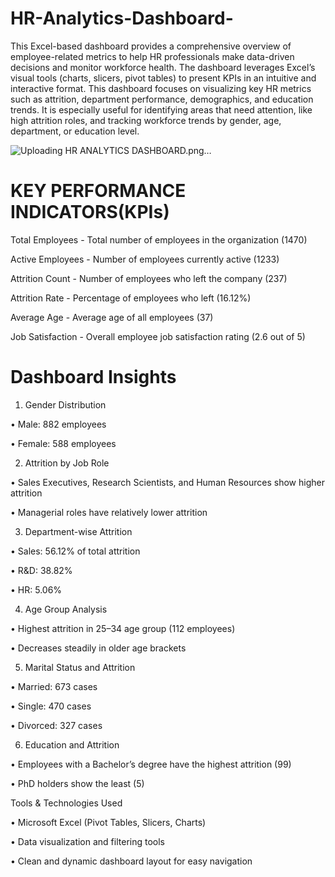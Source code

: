 # HR-Analytics-Dashboard-
This Excel-based dashboard provides a comprehensive overview of employee-related metrics to help HR professionals make data-driven decisions and monitor workforce health. The dashboard leverages Excel’s visual tools (charts, slicers, pivot tables) to present KPIs in an intuitive and interactive format.
This dashboard focuses on visualizing key HR metrics such as attrition, department performance, demographics, and education trends. It is especially useful for identifying areas that need attention, like high attrition roles, and tracking workforce trends by gender, age, department, or education level.

![Uploading HR ANALYTICS DASHBOARD.png…]()

# KEY PERFORMANCE INDICATORS(KPIs)

Total Employees	 -                       Total number of employees in the organization (1470)

Active Employees	 -                       Number of employees currently active (1233)

Attrition Count	 -                       Number of employees who left the company (237)

Attrition Rate	 -                       Percentage of employees who left (16.12%)

Average Age	 -                       Average age of all employees (37)

Job Satisfaction	 -                       Overall employee job satisfaction rating (2.6 out of 5)


# Dashboard Insights

1. Gender Distribution

•	Male: 882 employees

•	Female: 588 employees

2. Attrition by Job Role

•	Sales Executives, Research Scientists, and Human Resources show higher attrition

•	Managerial roles have relatively lower attrition

3. Department-wise Attrition

•	Sales: 56.12% of total attrition

•	R&D: 38.82%

•	HR: 5.06%

4. Age Group Analysis

•	Highest attrition in 25–34 age group (112 employees)

•	Decreases steadily in older age brackets

5. Marital Status and Attrition

•	Married: 673 cases

•	Single: 470 cases

•	Divorced: 327 cases

6. Education and Attrition

•	Employees with a Bachelor’s degree have the highest attrition (99)

•	PhD holders show the least (5)

Tools & Technologies Used

•	Microsoft Excel (Pivot Tables, Slicers, Charts)

•	Data visualization and filtering tools

•	Clean and dynamic dashboard layout for easy navigation

